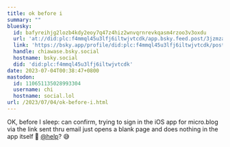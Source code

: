 ```yaml
---
title: ok before i
summary: ""
bluesky:
  id: bafyreihjg2lozb4kdy2eoy7q47z4hiz2wnvqrnrevkqasm4rzoo3v3oxdu
  url: 'at://did:plc:f4mmql45u3lfj6iltwjvtcdk/app.bsky.feed.post/3jzmzaldx2d2i'
  link: 'https://bsky.app/profile/did:plc:f4mmql45u3lfj6iltwjvtcdk/post/3jzmzaldx2d2i'
  handle: chiawase.bsky.social
  hostname: bsky.social
  did: 'did:plc:f4mmql45u3lfj6iltwjvtcdk'
date: 2023-07-04T00:38:47+0800
mastodon:
  id: 110651135028993304
  username: chi
  hostname: social.lol
url: /2023/07/04/ok-before-i.html
---
```


OK, before I sleep: can confirm, trying to sign in the iOS app for micro.blog via the link sent thru email just opens a blank page and does nothing in the app itself 🥲 [@help](https://micro.blog/help)? 😅
